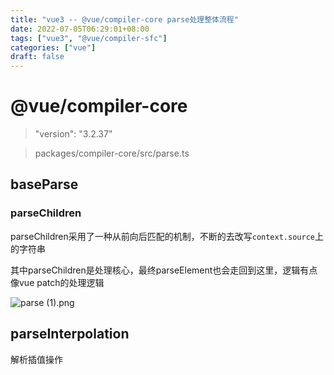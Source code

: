 ```yaml
---
title: "vue3 -- @vue/compiler-core parse处理整体流程"
date: 2022-07-05T06:29:01+08:00
tags: ["vue3", "@vue/compiler-sfc"]
categories: ["vue"]
draft: false
---
```




# @vue/compiler-core



>   "version": "3.2.37"



> packages/compiler-core/src/parse.ts



## baseParse





### parseChildren



parseChildren采用了一种从前向后匹配的机制，不断的去改写`context.source`上的字符串

其中parseChildren是处理核心，最终parseElement也会走回到这里，逻辑有点像vue patch的处理逻辑



![parse (1).png](https://p6-juejin.byteimg.com/tos-cn-i-k3u1fbpfcp/c43c0f7e8be442cd9980c070d4eef931~tplv-k3u1fbpfcp-watermark.image?)





## parseInterpolation



解析插值操作



